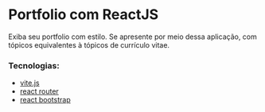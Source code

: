 # Portfolio com ReactJS

Exiba seu portfolio com estilo. Se apresente por meio dessa aplicação, com tópicos equivalentes à tópicos de currículo vitae.

### Tecnologias:

- [vite.js](https://vitejs.dev/guide/)
- [react router](https://reactrouter.com/en/main/start/tutorial)
- [react bootstrap](https://react-bootstrap.netlify.app/docs/getting-started/introduction)
